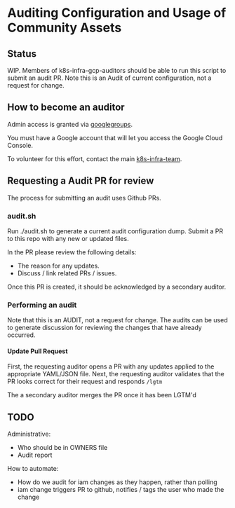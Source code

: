 # Auditing Configuration and Usage of Community Assets

## Status

WIP. Members of k8s-infra-gcp-auditors should be able to run this script to submit an audit PR. 
Note this is an Audit of current configuration, not a request for change.

## How to become an auditor

Admin access is granted via
[googlegroups](https://groups.google.com/forum/#!forum/k8s-infra-gcp-auditors).

You must have a Google account that will let you access the Google Cloud
Console.

To volunteer for this effort, contact the main
[k8s-infra-team](https://groups.google.com/forum/#!forum/k8s-infra-team).

## Requesting a Audit PR for review

The process for submitting an audit uses Github PRs.

### audit.sh

Run ./audit.sh to generate a current audit configuration dump.
Submit a PR to this repo with any new or updated files.

In the PR please review the following details:
   * The reason for any updates.
   * Discuss / link related PRs / issues.

Once this PR is created, it should be acknowledged by a secondary auditor.

### Performing an audit

Note that this is an AUDIT, not a request for change.
The audits can be used to generate discussion for reviewing the changes that have already occurred.

#### Update Pull Request
First, the requesting auditor opens a PR with any updates applied to the appropriate YAML/JSON file.
Next, the requesting auditor validates that the PR looks correct for their request and responds `/lgtm`

The a secondary auditor merges the PR once it has been LGTM'd

## TODO

Administrative:
  * Who should be in OWNERS file
  * Audit report

How to automate:
  * How do we audit for iam changes as they happen, rather than polling
  * iam change triggers PR to github, notifies / tags the user who made the change

